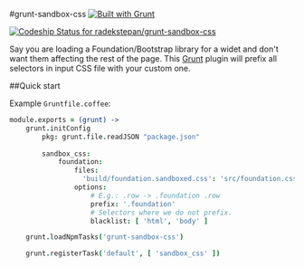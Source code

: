 #grunt-sandbox-css [![Built with Grunt](https://cdn.gruntjs.com/builtwith.png)](http://gruntjs.com/)

[ ![Codeship Status for radekstepan/grunt-sandbox-css](https://www.codeship.io/projects/73860060-6f11-0130-b089-22000a9d02dd/status?branch=master)](https://www.codeship.io/projects/1944)

Say you are loading a Foundation/Bootstrap library for a widet and don't want them affecting the rest of the page. This [Grunt](http://gruntjs.com) plugin will prefix all selectors in input CSS file with your custom one.

##Quick start

Example `Gruntfile.coffee`:

```coffeescript
module.exports = (grunt) ->
    grunt.initConfig
        pkg: grunt.file.readJSON "package.json"
        
        sandbox_css:
            foundation:
                files:
                  'build/foundation.sandboxed.css': 'src/foundation.css'
                options:
                    # E.g.: .row -> .foundation .row
                    prefix: '.foundation'
                    # Selectors where we do not prefix.
                    blacklist: [ 'html', 'body' ]

    grunt.loadNpmTasks('grunt-sandbox-css')

    grunt.registerTask('default', [ 'sandbox_css' ])
```